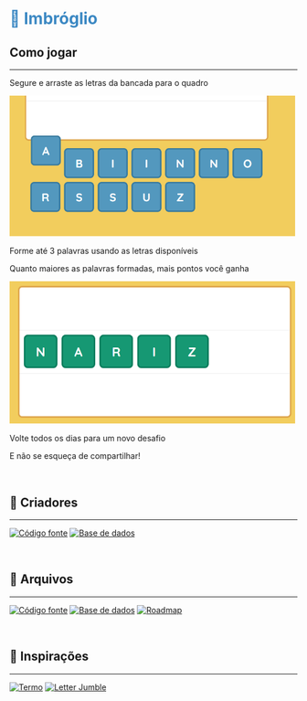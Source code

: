 <h1 style="color:#3B88C3">🔡 Imbróglio</h1>

## Como jogar

---

Segure e arraste as letras da bancada para o quadro

<img src="./src/assets/images/drag-letter.png" alt="Arrastar letra" width="500"/>

Forme até 3 palavras usando as letras disponíveis

Quanto maiores as palavras formadas, mais pontos você ganha

<img src="./src/assets/images/word-completed.png" alt="Formar palavra" width="500"/>

Volte todos os dias para um novo desafio

E não se esqueça de compartilhar!

<br />

## 🚀 Criadores

---

[![Código fonte](https://img.shields.io/badge/Vini-black?style=for-the-badge&logo=github)](https://github.com/viniciuscmiranda)
[![Base de dados](https://img.shields.io/badge/João%20Lucas-black?style=for-the-badge&logo=github)](https://github.com/joaolucas26)

<br />

## 📂 Arquivos

---

[![Código fonte](https://img.shields.io/badge/Código%20fonte-black?style=for-the-badge&logo=github)](https://github.com/viniciuscmiranda/imbroglio)
[![Base de dados](https://img.shields.io/badge/Base%20de%20dados-black?style=for-the-badge&logo=github)](https://github.com/joaolucas26/imbroglio-data)
[![Roadmap](https://img.shields.io/badge/Roadmap-EFEFEF?style=for-the-badge&logo=notion&logoColor=black)](https://www.notion.so/97d3647c55874152b2e506046a877d2d)

<br />

## 🧡 Inspirações

---

[![Termo](https://img.shields.io/badge/Termo-504a4b?style=for-the-badge)](https://term.ooo)
[![Letter Jumble](https://img.shields.io/badge/Letter%20Jumble-4CAF50?style=for-the-badge)](https://letterjumble.com/)

